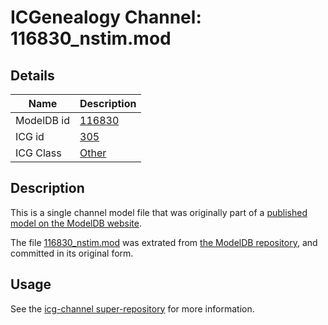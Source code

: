 # ICGenealogy Channel: 116830\_nstim.mod

## Details

Name | Description
---- | -----------
ModelDB id | [116830](http://senselab.med.yale.edu/ModelDB/ShowModel.cshtml?model=116830)
ICG id | [305](http://icg.neurotheory.ox.ac.uk/channels/other/305)
ICG Class | [Other](http://icg.neurotheory.ox.ac.uk/channels/other)

## Description

This is a single channel model file that was originally part of a [published model on the ModelDB website](http://senselab.med.yale.edu/mModelDB/ShowModel.cshtml?model=116830).

The file [116830\_nstim.mod](116830_nstim.mod) was extrated from [the ModelDB repository](http://senselab.med.yale.edu/ModelDB/ShowModel.cshtml?model=116830), and committed in its original form.

## Usage

See the [icg-channel super-repository](https://github.com/icgenealogy/icg-channels) for more information.